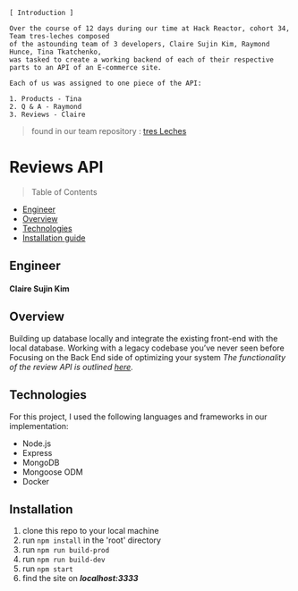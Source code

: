 ```
[ Introduction ]

Over the course of 12 days during our time at Hack Reactor, cohort 34, Team tres-leches composed 
of the astounding team of 3 developers, Claire Sujin Kim, Raymond Hunce, Tina Tkatchenko, 
was tasked to create a working backend of each of their respective parts to an API of an E-commerce site. 

Each of us was assigned to one piece of the API:

1. Products - Tina
2. Q & A - Raymond  
3. Reviews - Claire
```
> found in our team repository : [tres Leches](https://github.com/hrnyc34-SDC-tresLeches)

# Reviews API

> Table of Contents

- [Engineer](#Engineer)
- [Overview](#overview)
- [Technologies](#Technologies)
- [Installation guide](#installation)
  
  
## Engineer 
  #### Claire Sujin Kim

## Overview 
Building up database locally and integrate the existing front-end with the local database.
Working with a legacy codebase you’ve never seen before
Focusing on the Back End side of optimizing your system
  _The functionality of the review API is outlined [here](https://gist.github.com/trentgoing/d69849d6c16b82d279ffc4ecd127f49f#file-reviews-md)._ 

## Technologies
For this project, I used the following languages and frameworks in our implementation:
- Node.js
- Express
- MongoDB
- Mongoose ODM
- Docker

## Installation
  1. clone this repo to your local machine
  2. run ```npm install``` in the 'root' directory
  2. run ```npm run build-prod```
  3. run ```npm run build-dev```
  4. run ```npm start```
  5. find the site on ***localhost:3333***


